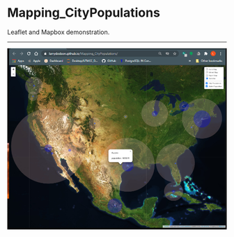 # Mapping_CityPopulations
Leaflet and Mapbox demonstration.

---

![CityPopulations_webapp.png](https://github.com/larrydodson/Mapping_CityPopulations/blob/main/CityPopulations_webapp.png)


